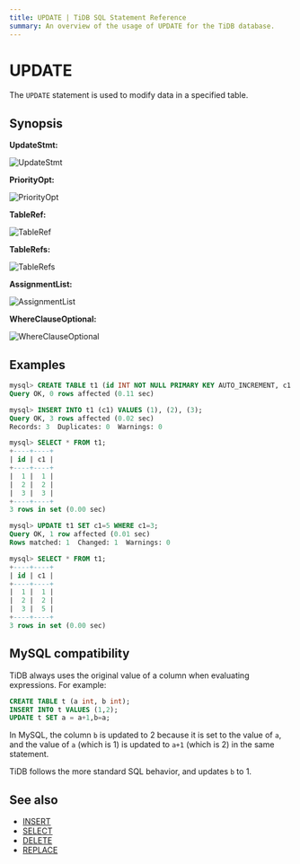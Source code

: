 ```yaml
---
title: UPDATE | TiDB SQL Statement Reference
summary: An overview of the usage of UPDATE for the TiDB database.
---
```


# UPDATE

The `UPDATE` statement is used to modify data in a specified table.

## Synopsis

**UpdateStmt:**

![UpdateStmt](https://download.pingcap.com/images/docs/sqlgram/UpdateStmt.png)

**PriorityOpt:**

![PriorityOpt](https://download.pingcap.com/images/docs/sqlgram/PriorityOpt.png)

**TableRef:**

![TableRef](https://download.pingcap.com/images/docs/sqlgram/TableRef.png)

**TableRefs:**

![TableRefs](https://download.pingcap.com/images/docs/sqlgram/TableRefs.png)

**AssignmentList:**

![AssignmentList](https://download.pingcap.com/images/docs/sqlgram/AssignmentList.png)

**WhereClauseOptional:**

![WhereClauseOptional](https://download.pingcap.com/images/docs/sqlgram/WhereClauseOptional.png)

## Examples

```sql
mysql> CREATE TABLE t1 (id INT NOT NULL PRIMARY KEY AUTO_INCREMENT, c1 INT NOT NULL);
Query OK, 0 rows affected (0.11 sec)

mysql> INSERT INTO t1 (c1) VALUES (1), (2), (3);
Query OK, 3 rows affected (0.02 sec)
Records: 3  Duplicates: 0  Warnings: 0

mysql> SELECT * FROM t1;
+----+----+
| id | c1 |
+----+----+
|  1 |  1 |
|  2 |  2 |
|  3 |  3 |
+----+----+
3 rows in set (0.00 sec)

mysql> UPDATE t1 SET c1=5 WHERE c1=3;
Query OK, 1 row affected (0.01 sec)
Rows matched: 1  Changed: 1  Warnings: 0

mysql> SELECT * FROM t1;
+----+----+
| id | c1 |
+----+----+
|  1 |  1 |
|  2 |  2 |
|  3 |  5 |
+----+----+
3 rows in set (0.00 sec)
```

## MySQL compatibility

TiDB always uses the original value of a column when evaluating expressions. For example:

```sql
CREATE TABLE t (a int, b int);
INSERT INTO t VALUES (1,2);
UPDATE t SET a = a+1,b=a;
```

In MySQL, the column `b` is updated to 2 because it is set to the value of `a`, and the value of `a` (which is 1) is updated to `a+1` (which is 2) in the same statement. 

TiDB follows the more standard SQL behavior, and updates `b` to 1.

## See also

* [INSERT](/sql-statements/sql-statement-insert.md)
* [SELECT](/sql-statements/sql-statement-select.md)
* [DELETE](/sql-statements/sql-statement-delete.md)
* [REPLACE](/sql-statements/sql-statement-replace.md)
